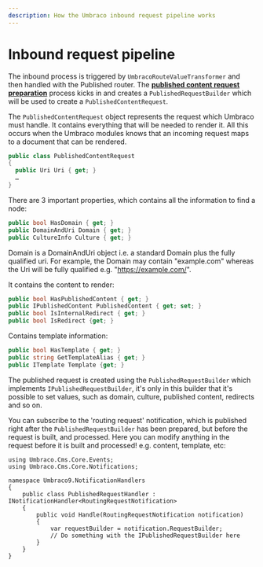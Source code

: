 ```yaml
---
description: How the Umbraco inbound request pipeline works
---
```


# Inbound request pipeline

The inbound process is triggered by `UmbracoRouteValueTransformer` and then handled with the Published router. The [**published content request preparation**](published-content-request-preparation.md) process kicks in and creates a `PublishedRequestBuilder` which will be used to create a `PublishedContentRequest`.

The `PublishedContentRequest` object represents the request which Umbraco must handle. It contains everything that will be needed to render it. All this occurs when the Umbraco modules knows that an incoming request maps to a document that can be rendered.

```csharp
public class PublishedContentRequest
{
  public Uri Uri { get; }
  …
}
```

There are 3 important properties, which contains all the information to find a node:

```csharp
public bool HasDomain { get; }
public DomainAndUri Domain { get; }
public CultureInfo Culture { get; }
```

Domain is a DomainAndUri object i.e. a standard Domain plus the fully qualified uri. For example, the Domain may contain "example.com" whereas the Uri will be fully qualified e.g. "https://example.com/".

It contains the content to render:

```csharp
public bool HasPublishedContent { get; }
public IPublishedContent PublishedContent { get; set; }
public bool IsInternalRedirect { get; }
public bool IsRedirect {get; }
```

Contains template information:

```csharp
public bool HasTemplate { get; }
public string GetTemplateAlias { get; }
public ITemplate Template {get; }
```

The published request is created using the `PublishedRequestBuilder` which implements `IPublishedRequestBuilder`, it's only in this builder that it's possible to set values, such as domain, culture, published content, redirects and so on.

You can subscribe to the 'routing request' notification, which is published right after the `PublishedRequestBuilder` has been prepared, but before the request is built, and processed. Here you can modify anything in the request before it is built and processed! e.g. content, template, etc:

```
using Umbraco.Cms.Core.Events;
using Umbraco.Cms.Core.Notifications;

namespace Umbraco9.NotificationHandlers
{
    public class PublishedRequestHandler : INotificationHandler<RoutingRequestNotification>
    {
        public void Handle(RoutingRequestNotification notification)
        {
            var requestBuilder = notification.RequestBuilder;
            // Do something with the IPublishedRequestBuilder here 
        }
    }
}
```
